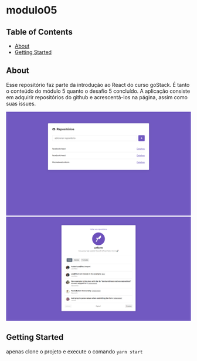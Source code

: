 # modulo05

## Table of Contents

-   [About](#about)
-   [Getting Started](#getting_started)

## About <a name = "about"></a>

Esse repositório faz parte da introdução ao React do curso goStack. É tanto o conteúdo do módulo 5 quanto o desafio 5 concluído. A aplicação consiste em adquirir repositórios do github e acrescentá-los na página, assim como suas issues.

![img](https://github.com/pedrohba1/gostack-modulo05/blob/master/readme_stuff/img1.png)
![img](https://github.com/pedrohba1/gostack-modulo05/blob/master/readme_stuff/img2.png)


## Getting Started <a name = "getting_started"></a>

apenas clone o projeto e execute o comando `yarn start`
